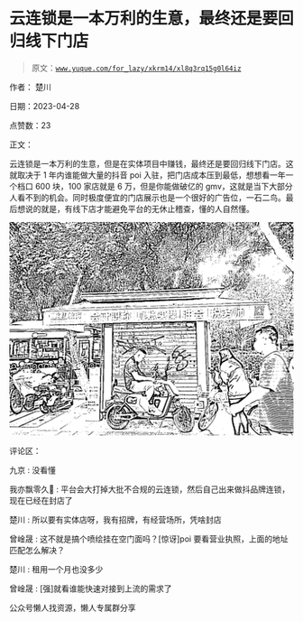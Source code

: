 # 云连锁是一本万利的生意，最终还是要回归线下门店

> 原文：[`www.yuque.com/for_lazy/xkrm14/xl8q3rq15g0l64iz`](https://www.yuque.com/for_lazy/xkrm14/xl8q3rq15g0l64iz)

作者： 楚川

日期：2023-04-28

点赞数：23

正文：

云连锁是一本万利的生意，但是在实体项目中赚钱，最终还是要回归线下门店。这就取决于 1 年内谁能做大量的抖音 poi 入驻，把门店成本压到最低，想想看一年一个档口 600 块，100 家店就是 6 万，但是你能做破亿的 gmv，这就是当下大部分人看不到的机会。同时极度便宜的门店展示也是一个很好的广告位，一石二鸟。最后想说的就是，有线下店才能避免平台的无休止稽查，懂的人自然懂。

![](img/9232971cffcecd54d29d52b934eb9b17.png)

评论区：

九京 : 没看懂

我亦飘零久🎈 : 平台会大打掉大批不合规的云连锁，然后自己出来做抖品牌连锁，现在已经在封店了

楚川 : 所以要有实体店呀，我有招牌，有经营场所，凭啥封店

曾崯晟 : 这不就是搞个喷绘挂在空门面吗？[惊讶]poi 要看营业执照，上面的地址匹配怎么解决？

楚川 : 租用一个月也没多少

曾崯晟 : [强]就看谁能快速对接到上流的需求了

公众号懒人找资源，懒人专属群分享

